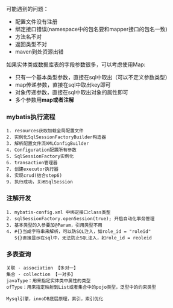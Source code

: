 可能遇到的问题：
* 配置文件没有注册
* 绑定接口错误(namespace中的包名要和mapper接口的包名一致)
* 方法名不对
* 返回类型不对
* maven到处资源出错

如果实体类或数据库表的字段参数很多，可以考虑使用Map:
* 只有一个基本类型参数，直接在sql中取出（可以不定义参数类型）
* map传递参数，直接在sql中取出key即可
* 对象传递参数，直接在sql中取出对象的属性即可
* 多个参数用**map或者注解**

### mybatis执行流程
    1. resources获取加载全局配置文件
    2. 实例化SqlSessionFactoryBuilder构造器
    3. 解析配置文件流XMLConfigBuilder
    4. Configuration配置所有参数
    5. SqlSessionFactory实例化
    6. transaction管理器
    7. 创建executor执行器
    8. 实现crud(结合step6)
    9. 执行成功，关闭SqlSession
    
### 注解开发
    1. mybatis-config.xml 中绑定接口class类型
    2. sqlSessionFactory.openSession(true); 开启自动化事务管理
    3. 基本类型的入参要加@Param，引用类型不用
    4. #{}当成字符串来解析，可以防SQL注入，如role_id = "roleid" 
       ${}直接显示在sql中，无法防止SQL注入，如role_id = reoleid
       
### 多表查询
    关联 - association 【多对一】
    集合 - collection 【一对多】
    javaType：用来指定实体类中属性的类型
    ofType：用来指定映射到List或者集合中的pojo类型，泛型中的约束类型
    
    Mysql引擎，innoDB底层原理，索引，索引优化